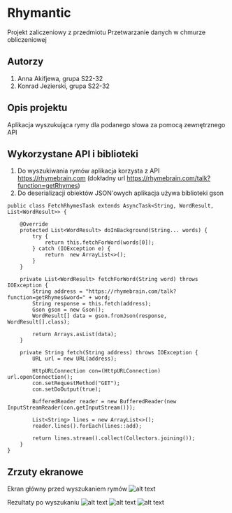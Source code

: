 # Rhymantic
Projekt zaliczeniowy z przedmiotu Przetwarzanie danych w chmurze obliczeniowej
## Autorzy
1. Anna Akifjewa, grupa S22-32
2. Konrad Jezierski, grupa S22-32
## Opis projektu
Aplikacja wyszukująca rymy dla podanego słowa za pomocą zewnętrznego API

## Wykorzystane API i biblioteki
1. Do wyszukiwania rymów aplikacja korzysta z API https://rhymebrain.com (dokładny url https://rhymebrain.com/talk?function=getRhymes)
1. Do deserializacji obiektów JSON'owych aplikacja używa biblioteki gson

```
public class FetchRhymesTask extends AsyncTask<String, WordResult, List<WordResult>> {

    @Override
    protected List<WordResult> doInBackground(String... words) {
        try {
            return this.fetchForWord(words[0]);
        } catch (IOException e) {
            return  new ArrayList<>();
        }
    }

    private List<WordResult> fetchForWord(String word) throws IOException {
        String address = "https://rhymebrain.com/talk?function=getRhymes&word=" + word;
        String response = this.fetch(address);
        Gson gson = new Gson();
        WordResult[] data = gson.fromJson(response, WordResult[].class);

        return Arrays.asList(data);
    }

    private String fetch(String address) throws IOException {
        URL url = new URL(address);

        HttpURLConnection con=(HttpURLConnection) url.openConnection();
        con.setRequestMethod("GET");
        con.setDoOutput(true);

        BufferedReader reader = new BufferedReader(new InputStreamReader(con.getInputStream()));

        List<String> lines = new ArrayList<>();
        reader.lines().forEach(lines::add);

        return lines.stream().collect(Collectors.joining());
    }
}

```
## Zrzuty ekranowe

Ekran główny przed wyszukaniem rymów
![alt text](https://github.com/KJ99/Rhymantic/blob/master/screenshots/3.png?raw=true)

Rezultaty po wyszukaniu
![alt text](https://github.com/KJ99/Rhymantic/blob/master/screenshots/1.png?raw=true)
![alt text](https://github.com/KJ99/Rhymantic/blob/master/screenshots/2.png?raw=true)
![alt text](https://github.com/KJ99/Rhymantic/blob/master/screenshots/4.png?raw=true)
